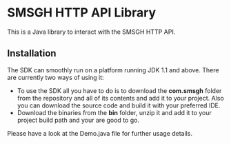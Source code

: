 SMSGH HTTP API Library
=======================

This is a Java library to interact with the SMSGH HTTP API.

Installation
------------

The SDK can smoothly run on a platform running JDK 1.1 and above. There are currently two ways of using it:

* To use the SDK all you have to do is to download the **com.smsgh** folder from the repository and all of its contents and add it to your project. Also you can download the source code and build it with your preferred IDE.
* Download the binaries from the **bin** folder, unzip it and add it to your project build path and your are good to go.

<p>Please have a look at the Demo.java file for further usage details.</p>